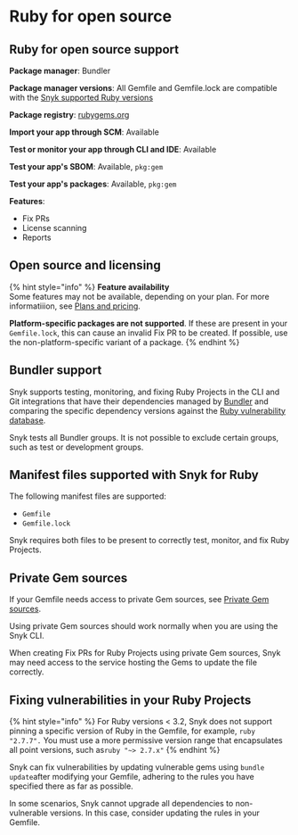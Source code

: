 # Ruby for open source

## Ruby for open source support

**Package manager**: Bundler

**Package manager versions**: All Gemfile and Gemfile.lock are compatible with the [Snyk supported Ruby versions](./#supported-ruby-versions)

**Package registry**: [rubygems.org](https://rubygems.org/)

**Import your app through SCM**: Available

**Test or monitor your app through CLI and IDE**: Available

**Test your app's SBOM**: Available, `pkg:gem`

**Test your app's packages**: Available, `pkg:gem`

**Features**:

* Fix PRs
* License scanning
* Reports

## Open source and licensing

{% hint style="info" %}
**Feature availability**\
Some features may not be available, depending on your plan. For more informatiiion, see [Plans and pricing](https://snyk.io/plans/).

**Platform-specific packages are not supported**. If these are present in your `Gemfile.lock`, this can cause an invalid Fix PR to be created. If possible, use the non-platform-specific variant of a package.
{% endhint %}

## Bundler support

Snyk supports testing, monitoring, and fixing Ruby Projects in the CLI and Git integrations that have their dependencies managed by [Bundler](https://bundler.io/) and comparing the specific dependency versions against the [Ruby vulnerability database](https://snyk.io/vuln?type=rubygems).

Snyk tests all Bundler groups. It is not possible to exclude certain groups, such as test or development groups.

## Manifest files supported with Snyk for Ruby

The following manifest files are supported:

* `Gemfile`
* `Gemfile.lock`

Snyk requires both files to be present to correctly test, monitor, and fix Ruby Projects.

## **Private Gem sources**

If your Gemfile needs access to private Gem sources, see [Private Gem sources](ruby-for-open-source.md#private-gem-sources).

Using private Gem sources should work normally when you are using the Snyk CLI.

When creating Fix PRs for Ruby Projects using private Gem sources, Snyk may need access to the service hosting the Gems to update the file correctly.

## Fixing vulnerabilities in your Ruby Projects

{% hint style="info" %}
For Ruby versions < 3.2, Snyk does not support pinning a specific version of Ruby in the Gemfile, for example, `ruby "2.7.7".` You must use a more permissive version range that encapsulates all point versions, such as`ruby "~> 2.7.x"`
{% endhint %}

Snyk can fix vulnerabilities by updating vulnerable gems using `bundle update`after modifying your Gemfile, adhering to the rules you have specified there as far as possible.

In some scenarios, Snyk cannot upgrade all dependencies to non-vulnerable versions. In this case, consider updating the rules in your Gemfile.
